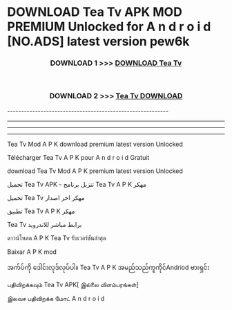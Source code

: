 # DOWNLOAD Tea Tv  APK MOD PREMIUM Unlocked for A n d r o i d [NO.ADS] latest version pew6k 



<div align="center">

<h3>DOWNLOAD 1 >>> <a href="https://getmod2.web.app/?judul=Tea Tv ">DOWNLOAD Tea Tv </a></h3><br>

<h3>DOWNLOAD 2 >>> <a href="https://getmod2.web.app/?judul=Tea Tv ">Tea Tv  DOWNLOAD </a></h3>

</div>
----------------------------------------------------------

----------------------------------------------------------

----------------------------------------------------------

----------------------------------------------------------

Tea Tv  Mod A P K download premium latest version Unlocked

Télécharger Tea Tv  A P K pour A n d r o i d Gratuit

download Tea Tv  Mod A P K premium latest version Unlocked

تحميل Tea Tv  APK - تنزيل برنامج Tea Tv  A P K مهكر

تحميل Tea Tv  مهكر اخر اصدار

تطبيق Tea Tv  A P K مهكر

Tea Tv  برابط مباشر للاندرويد

ดาวน์โหลด A P K Tea Tv  รับเวอร์ชันล่าสุด

Baixar A P K mod

အက်ပ်ကို ဒေါင်းလုဒ်လုပ်ပါ။ Tea Tv  A P K အမည်သည်ကူကိုင်Andriod ဗားရှင်း

பதிவிறக்கவும் Tea Tv  APK[ இல்லை விளம்பரங்கள்] 
 
இலவச பதிவிறக்க மோட் A n d r o i d



